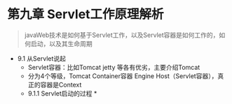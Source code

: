 # 第九章 Servlet工作原理解析
> javaWeb技术是如何基于Servlet工作，以及Servlet容器是如何工作的，如何启动，以及其生命周期

* 9.1 从Servlet说起
  - Servlet容器：比如Tomcat jetty 等各有优劣，主要介绍Tomcat
  - 分为4个等级，Tomcat Container容器 Engine  Host（Servlet容器），真正的容器是Context
  - 9.1.1 Servlet启动的过程
    * 